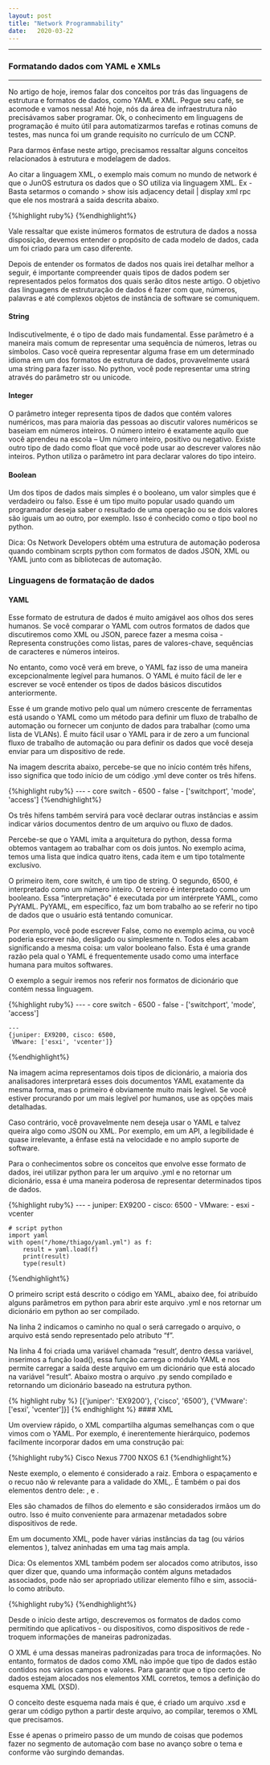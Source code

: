```yaml
---
layout: post 
title: "Network Programmability"
date:   2020-03-22
---
```

---
### Formatando dados com YAML e XMLs
---
<p class="intro"><span class="dropcap">N</span>o artigo de hoje, iremos falar  dos conceitos por trás das linguagens de estrutura e formatos de dados, como YAML e XML. Pegue seu café, se acomode e vamos nessa! Até hoje, nós da área de infraestrutura não precisávamos saber programar. Ok, o conhecimento em linguagens de programação  é muito útil para automatizarmos tarefas e rotinas comuns de testes, mas nunca foi um grande requisito no currículo de um CCNP.</p>

<p>Para darmos ênfase neste artigo, precisamos ressaltar alguns conceitos relacionados à estrutura e modelagem de dados.</p>

<p>Ao citar a linguagem XML, o exemplo mais comum no mundo de network é que o JunOS estrutura os dados que o SO utiliza via linguagem XML. Ex - Basta setarmos o comando > show isis adjacency detail | display xml rpc que ele nos mostrará a saída descrita abaixo.</p>
{%highlight ruby%}
    <rpc-reply xmlns:junos="http://xml.juniper.net/junos/16.1R1/junos">
        <rpc>
            <get-isis-adjacency-information>
                <detail/>
            </get-isis-adjacency-information>
        </rpc>
        <cli>
            <banner></banner>
        </cli>
    </rpc-reply>
{%endhighlight%}
<p>Vale ressaltar que existe inúmeros formatos de estrutura de dados a nossa disposição, devemos entender o propósito de cada modelo de dados, cada um foi criado para um caso diferente.</p>

<p>Depois de entender os formatos de dados nos quais irei detalhar melhor a seguir, é importante compreender quais tipos de dados podem ser representados pelos formatos dos quais serão ditos neste artigo. O objetivo das linguagens de estruturação de dados é fazer com que, números, palavras e até complexos objetos de instância de software se comuniquem.</p>

#### String 

<p>Indiscutivelmente, é o tipo de dado mais fundamental. Esse parâmetro é a maneira mais comum de representar uma sequência de números, letras ou símbolos. Caso você queira representar alguma frase em um determinado idioma em um dos formatos de estrutura de dados, provavelmente usará uma string para fazer isso. No python, você pode representar uma string através do parâmetro str ou unicode.</p>

#### Integer

<p>O parâmetro integer representa tipos de dados que contém valores numéricos, mas para maioria das pessoas ao discutir valores numéricos se baseiam em números inteiros. O número inteiro é exatamente aquilo que você aprendeu na escola – Um número inteiro, positivo ou negativo. Existe outro tipo de dado como float que você pode usar ao descrever valores não inteiros. Python utiliza o parâmetro int para declarar valores do tipo inteiro.</p>

#### Boolean

<p>Um dos tipos de dados mais simples é o booleano, um valor simples que é verdadeiro ou falso. Esse é um tipo muito popular usado quando um programador deseja saber o resultado de uma operação ou se dois valores são iguais um ao outro, por exemplo. Isso é conhecido como o tipo bool no python.</p>

<p>Dica: Os Network Developers obtém uma estrutura de automação poderosa quando combinam scrpts python com formatos de dados JSON, XML ou YAML junto com as bibliotecas de automação.</p>

### Linguagens de formatação de dados

#### YAML

<p>Esse formato de estrutura de dados é muito amigável aos olhos dos seres humanos. Se você comparar o YAML com outros formatos de dados que discutiremos como XML ou JSON, parece fazer a mesma coisa - Representa construções como listas, pares de valores-chave, sequências de caracteres e números inteiros.</p>

<p>No entanto, como você verá em breve, o YAML faz isso de uma maneira excepcionalmente legível para humanos. O YAML é muito fácil de ler e escrever se você entender os tipos de dados básicos discutidos anteriormente.</p>

<p>Esse é um grande motivo pelo qual um número crescente de ferramentas está usando o YAML como um método para definir um fluxo de trabalho de automação ou fornecer um conjunto de dados para trabalhar (como uma lista de VLANs). É muito fácil usar o YAML para ir de zero a um funcional fluxo de trabalho de automação ou para definir os dados que você deseja enviar para um dispositivo de rede.</p>

<p>Na imagem descrita abaixo, percebe-se que no início contém três hifens, isso significa que todo início de um código .yml deve conter os três hifens.</p>
{%highlight ruby%}
    ---
    - core switch
    - 6500
    - false
    - ['switchport', 'mode', 'access'] 
{%endhighlight%}
<p>Os três hifens também servirá para você declarar outras instâncias e assim indicar vários documentos dentro de um arquivo ou fluxo de dados.</p>

<p>Percebe-se que o YAML imita a arquitetura do python, dessa forma obtemos vantagem ao trabalhar com os dois juntos. No exemplo acima, temos uma lista que indica quatro itens, cada item e um tipo totalmente exclusivo.</p>

<p>O primeiro item, core switch, é um tipo de string. O segundo, 6500, é interpretado como um número inteiro. O terceiro é interpretado como um booleano. Essa “interpretação" é executada por um intérprete YAML, como PyYAML. PyYAML, em específico, faz um bom trabalho ao se referir no tipo de dados que o usuário está tentando comunicar.</p>

<p>Por exemplo, você pode escrever False, como no exemplo acima, ou você poderia escrever não, desligado ou simplesmente n. Todos eles acabam significando a mesma coisa: um valor booleano falso. Esta é uma grande razão pela qual o YAML é frequentemente usado como uma interface humana para muitos softwares.</p>

<p>O exemplo a seguir iremos nos referir nos formatos de dicionário que contém nessa linguagem.</p>
{%highlight ruby%}
    ---
    - core switch
    - 6500
    - false
    - ['switchport', 'mode', 'access'] 
    
    ---
    {juniper: EX9200, cisco: 6500,
     VMware: ['esxi', 'vcenter']}
{%endhighlight%}
<p>Na imagem acima representamos dois tipos de dicionário, a maioria dos analisadores interpretará esses dois documentos YAML exatamente da mesma forma, mas o primeiro é obviamente muito mais legível. Se você estiver procurando por um mais legível por humanos, use as opções mais detalhadas.</p>

<p>Caso contrário, você provavelmente nem deseja usar o YAML e talvez queira algo como JSON ou XML. Por exemplo, em um API, a legibilidade é quase irrelevante, a ênfase está na velocidade e no amplo suporte de software.</p>

<p>Para o conhecimentos sobre os conceitos que envolve esse formato de dados, irei utilizar python para ler um arquivo .yml e no retornar um dicionário, essa é uma maneira poderosa de representar determinados tipos de dados.</p>
{%highlight ruby%}
    ---
    - juniper: EX9200
    - cisco:   6500
    - VMware:
        - esxi
        - vcenter
    
    # script python    
    import yaml
    with open("/home/thiago/yaml.yml") as f:
        result = yaml.load(f)
        print(result)
        type(result)
{%endhighlight%}
<p>O primeiro script está descrito o código em YAML, abaixo dee, foi atribuído alguns parâmetros em python para abrir este arquivo .yml e nos retornar um dicionário em python ao ser compilado.</p>

<p>Na linha 2 indicamos o caminho no qual o será carregado o arquivo, o arquivo está sendo representado pelo atributo “f”.</p>

<p>Na linha 4 foi criada uma variável chamada “result’, dentro dessa variável, inserimos a função load(), essa função carrega o módulo YAML e nos permite carregar a saída deste arquivo em um dicionário que está alocado na variável “result”. Abaixo mostra o arquivo .py sendo compilado e retornando um dicionário baseado na estrutura python.</p>
{% highlight ruby %}
 [{'juniper': 'EX9200'}, {'cisco', '6500'}, {'VMware': ['esxi', 'vcenter']}]
{% endhighlight %}
#### XML

<p>Um overview rápido, o XML compartilha algumas semelhanças com o que vimos com o YAML. Por exemplo, é inerentemente hierárquico, podemos facilmente incorporar dados em uma construção pai:</p>
{%highlight ruby%}
    <device>
        <vendor>Cisco</vendor>
        <model>Nexus 7700</model>
        <osver>NXOS 6.1</osver>
    </device>
{%endhighlight%}

<p>Neste exemplo, o elemento <device> é considerado a raiz. Embora o espaçamento e o recuo não ẃ relevante para a validade do XML,. É também o pai dos elementos dentro dele: <vendor>, <model> e <osver>.</p>

<p>Eles são chamados de filhos do elemento <device> e são considerados irmãos um do outro. Isso é muito conveniente para armazenar metadados sobre dispositivos de rede.</p>

<p>Em um documento XML, pode haver várias instâncias da tag <device> (ou vários elementos <device>), talvez aninhadas em uma tag <devices> mais ampla.</p>

<p>Dica: Os elementos XML também podem ser alocados como atributos, isso quer dizer que, quando uma informação contém alguns metadados associados, pode não ser apropriado utilizar elemento filho e sim, associá-lo como atributo.</p>
{%highlight ruby%}
    <devide type=”datacenter-switch” />
{%endhighlight%}
<p>Desde o início deste artigo, descrevemos os formatos de dados como permitindo que aplicativos - ou dispositivos, como dispositivos de rede - troquem informações de maneiras padronizadas.</p>

<p>O XML é uma dessas maneiras padronizadas para troca de informações. No entanto, formatos de dados como XML não impõe que tipo de dados estão contidos nos vários campos e valores. Para garantir que o tipo certo de dados estejam alocados nos elementos XML corretos, temos a definição do esquema XML (XSD).</p>

<p>O conceito deste esquema nada mais é que, é criado um arquivo .xsd e gerar um código python a partir deste arquivo, ao compilar, teremos o XML que precisamos.</p>

<p>Esse é apenas o primeiro passo de um mundo de coisas que podemos fazer no segmento de automação com base no avanço sobre o tema e conforme vão surgindo demandas.</p>

<img src="{{ '/assets/img/touring1.jpg' | prepend: site.baseurl }}" alt=""> 



